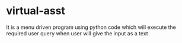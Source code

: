 # virtual-asst

It is a menu driven program using python code which will execute the required user query when user will give the input as a text
